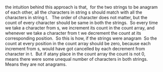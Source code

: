 the intuition behind this approach is that,
​
for the two strings to be anagram of each other,
all the characters in string s should match with all the characters in string t.
​
​
The order of character does not matter, but the count of every character should be same in both the strings.
​
So every time we take a character from s, we increment its count in the count array,
and whenever we take a character from t we decrement the count at its corresponding position.
​
So this is how, if the strings were anagram
​
So the count at every position in the count array should be zero, because each increment from s, would have got cancelled by each decrement from character in t.
​
But if atany place in the count array the count is not 0, means there were some unequal number of characters in both strings.
​
Means they are not anagrams.